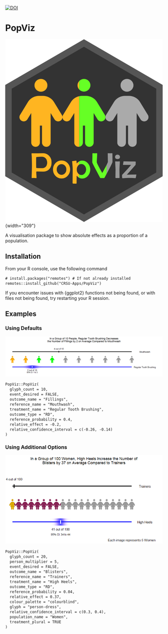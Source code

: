 [![DOI](https://zenodo.org/badge/978636174.svg)](https://doi.org/10.5281/zenodo.15424132)

# PopViz

![PopViz Hex Logo](images/hex.svg){width="309"}

A visualisation package to show absolute effects as a proportion of a population.

## Installation

From your R console, use the following command

```         
# install.packages("remotes") # If not already installed
remotes::install_github("CRSU-Apps/PopViz")
```

If you encounter issues with {ggplot2} functions not being found, or with files not being found, try restarting your R session.

## Examples

### Using Defaults

![Simple visualisation example](images/example1.png)

```         
PopViz::PopViz(
  glyph_count = 10,
  event_desired = FALSE,
  outcome_name = "Fillings",
  reference_name = "Mouthwash",
  treatment_name = "Regular Tooth Brushing",
  outcome_type = "RD",
  reference_probability = 0.4,
  relative_effect = -0.2,
  relative_confidence_interval = c(-0.26, -0.14)
)
```

### Using Additional Options

![Simple visualisation example](images/example2.png)

```         
PopViz::PopViz(
  glyph_count = 20,
  person_multiplier = 5,
  event_desired = FALSE,
  outcome_name = "Blisters",
  reference_name = "Trainers",
  treatment_name = "High Heels",
  outcome_type = "RD",
  reference_probability = 0.04,
  relative_effect = 0.37,
  colour_palette = "colourblind",
  glyph = "person-dress",
  relative_confidence_interval = c(0.3, 0.4),
  population_name = "Women",
  treatment_plural = TRUE
)
```
